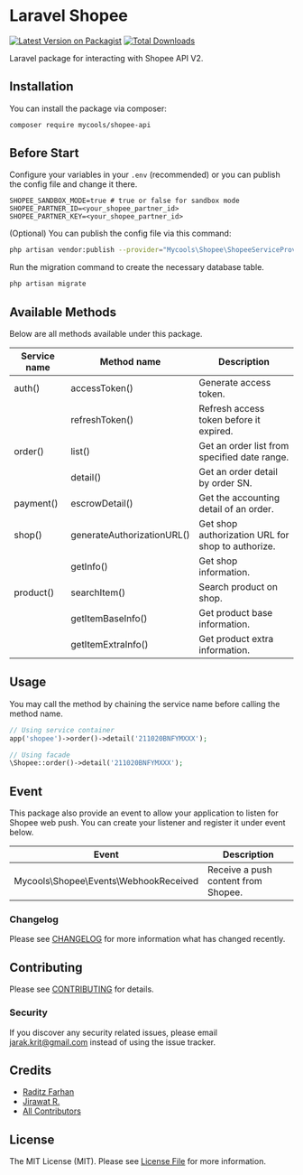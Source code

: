 # Laravel Shopee

[![Latest Version on Packagist](https://img.shields.io/packagist/v/mycools/shopee-api.svg?style=flat-square)](https://packagist.org/packages/mycools/shopee-api)
[![Total Downloads](https://img.shields.io/packagist/dt/mycools/shopee-api.svg?style=flat-square)](https://packagist.org/packages/mycools/shopee-api)


Laravel package for interacting with Shopee API V2.

## Installation

You can install the package via composer:

```bash
composer require mycools/shopee-api
```
## Before Start

Configure your variables in your `.env` (recommended) or you can publish the config file and change it there.
```
SHOPEE_SANDBOX_MODE=true # true or false for sandbox mode
SHOPEE_PARTNER_ID=<your_shopee_partner_id>
SHOPEE_PARTNER_KEY=<your_shopee_partner_id>
```

(Optional) You can publish the config file via this command:
```bash
php artisan vendor:publish --provider="Mycools\Shopee\ShopeeServiceProvider" --tag="config"
```

Run the migration command to create the necessary database table.
```bash
php artisan migrate
```

## Available Methods

Below are all methods available under this package.

| Service name      | Method name               | Description  
|-------------------|---------------------------|------------------------------
| auth()            | accessToken()             | Generate access token.  
|                   | refreshToken()            | Refresh access token before it expired. 
| order()           | list()                    | Get an order list from specified date range.  
|                   | detail()                  | Get an order detail by order SN.  
| payment()         | escrowDetail()            | Get the accounting detail of an order.  
| shop()            | generateAuthorizationURL()| Get shop authorization URL for shop to authorize.  
|                   | getInfo()                 | Get shop information.  
| product()         | searchItem()              | Search product on shop.  
|                   | getItemBaseInfo()         | Get product base information.  
|                   | getItemExtraInfo()        | Get product extra information.  

## Usage

You may call the method by chaining the service name before calling the method name.

```php
// Using service container
app('shopee')->order()->detail('211020BNFYMXXX');

// Using facade
\Shopee::order()->detail('211020BNFYMXXX');
```

## Event

This package also provide an event to allow your application to listen for Shopee web push. You can create your listener and register it under event below.

| Event                                     |  Description  
|-------------------------------------------|-----------------------|
| Mycools\Shopee\Events\WebhookReceived    | Receive a push content from Shopee. 

### Changelog

Please see [CHANGELOG](CHANGELOG.md) for more information what has changed recently.

## Contributing

Please see [CONTRIBUTING](CONTRIBUTING.md) for details.

### Security

If you discover any security related issues, please email jarak.krit@gmail.com instead of using the issue tracker.

## Credits

-   [Raditz Farhan](https://github.com/laraditz)
-   [Jirawat R.](https://github.com/mycools)
-   [All Contributors](../../contributors)

## License

The MIT License (MIT). Please see [License File](LICENSE.md) for more information.
